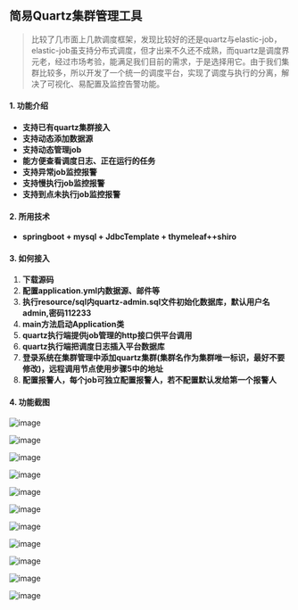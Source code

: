 ## 简易Quartz集群管理工具

> 比较了几市面上几款调度框架，发现比较好的还是quartz与elastic-job，elastic-job虽支持分布式调度，但才出来不久还不成熟，而quartz是调度界元老，经过市场考验，能满足我们目前的需求，于是选择用它。由于我们集群比较多，所以开发了一个统一的调度平台，实现了调度与执行的分离，解决了可视化、易配置及监控告警功能。

#### 1. 功能介绍
- **支持已有quartz集群接入**
- **支持动态添加数据源**
- **支持动态管理job**
- **能方便查看调度日志、正在运行的任务**
- **支持异常job监控报警**
- **支持慢执行job监控报警**
- **支持到点未执行job监控报警**

#### 2. 所用技术 

- **springboot + mysql + JdbcTemplate + thymeleaf++shiro**

#### 3. 如何接入

1.  **下载源码**
2.  **配置application.yml内数据源、邮件等**
3.  **执行resource/sql内quartz-admin.sql文件初始化数据库，默认用户名admin,密码112233**
4.  **main方法启动Application类**
5.  **quartz执行端提供job管理的http接口供平台调用**
6.  **quartz执行端把调度日志插入平台数据库**
7.  **登录系统在集群管理中添加quartz集群(集群名作为集群唯一标识，最好不要修改)，远程调用节点使用步骤5中的地址**
8.  **配置报警人，每个job可独立配置报警人，若不配置默认发给第一个报警人**

#### 4. 功能截图
![image](http://7u2fcj.com1.z0.glb.clouddn.com/quartz-adminDA441A1E-D6FC-4C5E-B9E3-4DCE71E56DEF.png)

![image](http://7u2fcj.com1.z0.glb.clouddn.com/quartz-adminWX20170822-173900.png)

![image](http://7u2fcj.com1.z0.glb.clouddn.com/quartz-adminWX20170822-174037.png)

![image](http://7u2fcj.com1.z0.glb.clouddn.com/quartz-adminWX20170822-174005.png)

![image](http://7u2fcj.com1.z0.glb.clouddn.com/quartz-adminWX20170822-174127.png)

![image](http://7u2fcj.com1.z0.glb.clouddn.com/quartz-adminWX20170822-174141.png)

![image](http://7u2fcj.com1.z0.glb.clouddn.com/quartz-adminWX20170822-174212.png)

![image](http://7u2fcj.com1.z0.glb.clouddn.com/quartz-adminWX20170822-174223.png)

![image](http://7u2fcj.com1.z0.glb.clouddn.com/quartz-adminWX20170822-174244.png)

![image](http://7u2fcj.com1.z0.glb.clouddn.com/quartz-adminWX20170822-174254.png)

![image](http://7u2fcj.com1.z0.glb.clouddn.com/quartz-adminWX20170822-174414.png)






